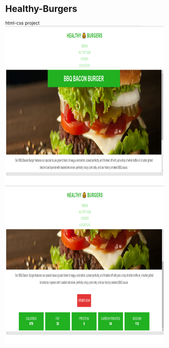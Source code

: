# Healthy-Burgers
html-css project
<img src="webpage-sceenshots/Screenshot (1).png" width="500" height="500">
<img src="webpage-sceenshots/Screenshot (3).png" width="500" height="500">
